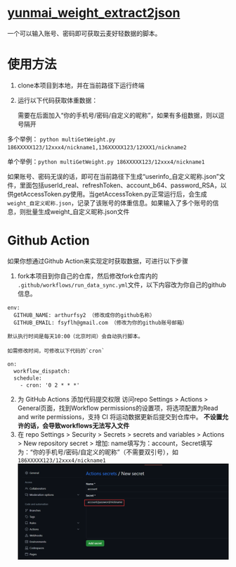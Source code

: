 # [yunmai_weight_extract2json](https://github.com/arthurfsy2/yunmai_weight_extract2json/tree/main)

一个可以输入账号、密码即可获取云麦好轻数据的脚本。

# 使用方法

1. clone本项目到本地，并在当前路径下运行终端
2. 运行以下代码获取体重数据：

   需要在后面加入“你的手机号/密码/自定义的昵称”，如果有多组数据，则以逗号隔开

多个举例： `python multiGetWeight.py 186XXXXX123/12xxx4/nickname1,136XXXXX123/12XXX1/nickname2`

单个举例：`python multiGetWeight.py 186XXXXX123/12xxx4/nickname1`

如果账号、密码无误的话，即可在当前路径下生成“userinfo_自定义昵称.json”文件，里面包括userId_real、refreshToken、account_b64、password_RSA，以供getAccessToken.py使用。当getAccessToken.py正常运行后，会生成 `weight_自定义昵称.json`，记录了该账号的体重信息。如果输入了多个账号的信息，则批量生成weight_自定义昵称.json文件

# Github Action

如果你想通过Github Action来实现定时获取数据，可进行以下步骤

1. fork本项目到你自己的仓库，然后修改fork仓库内的 `.github/workflows/run_data_sync.yml`文件，以下内容改为你自己的github信息。

```
env:
  GITHUB_NAME: arthurfsy2 （修改成你的github名称）
  GITHUB_EMAIL: fsyflh@gmail.com （修改为你的github账号邮箱）
```

    默认执行时间是每天10:00（北京时间）会自动执行脚本。

    如需修改时间，可修改以下代码的`cron`

```
on:
  workflow_dispatch:
  schedule:
    - cron: '0 2 * * *'
```

2. 为 GitHub Actions 添加代码提交权限 访问repo  Settings > Actions > General页面，找到Workflow permissions的设置项，将选项配置为Read and write permissions，支持 CI 将运动数据更新后提交到仓库中。
   **不设置允许的话，会导致workflows无法写入文件**
3. 在 repo Settings > Security > Secrets > secrets and variables > Actions  > New repository secret > 增加:
   name填写为：account，Secret填写为：“你的手机号/密码/自定义的昵称”（不需要双引号），如 `186XXXXX123/12xxx4/nickname1`
   ![img](/img/添加变量.png)
